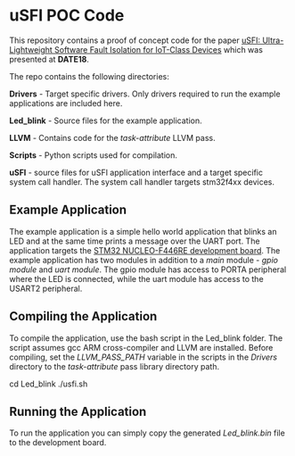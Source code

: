
# uSFI POC Code

This repository contains a proof of concept code for the paper [uSFI: Ultra-Lightweight Software Fault Isolation for IoT-Class Devices](http://web.eecs.umich.edu/~zaweke/publications/usfi.pdf) which was presented at **DATE18**.

The repo contains the following directories:

**Drivers** - Target specific drivers. Only drivers required to run the example applications are included here.

**Led_blink** - Source files for the example application.

**LLVM** - Contains code for the *task-attribute* LLVM pass.

**Scripts** - Python scripts used for compilation.

**uSFI** - source files for uSFI application interface and a target specific system call handler. The system call handler targets stm32f4xx devices.

## Example Application
The example application is a simple hello world application that blinks an LED and at the same time prints a message over the UART port. The application targets the [STM32 NUCLEO-F446RE development board](https://www.st.com/en/evaluation-tools/nucleo-f446re.html). The example application has two modules in addition to a *main* module - *gpio module* and *uart module*. The gpio module has access to PORTA peripheral where the LED is connected, while the uart module has access to the USART2 peripheral. 


## Compiling the Application
To compile the application, use the bash script in the Led_blink folder. The script assumes gcc ARM cross-compiler and LLVM are installed. Before compiling, set the *LLVM_PASS_PATH* variable in the scripts in the *Drivers* directory to the *task-attribute* pass library directory path.

cd Led_blink
./usfi.sh

## Running the Application
To run the application you can simply copy the generated *Led_blink.bin* file to the development board.
